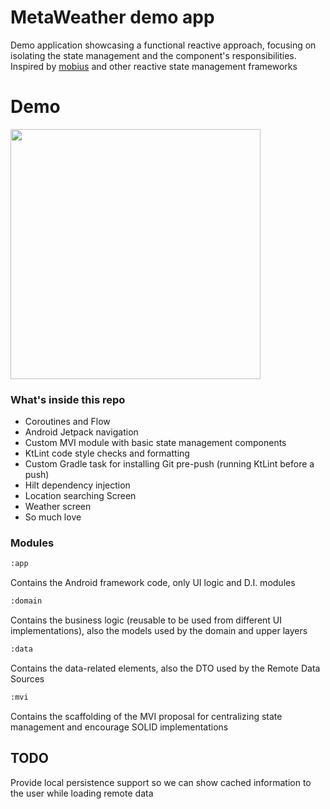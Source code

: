 # MetaWeather demo app 

Demo application showcasing a functional reactive approach, focusing on isolating the state management and the component's responsibilities.
<br/>
Inspired by [mobius] and other reactive state management frameworks

# Demo
<img src="https://github.com/david99999/MetaWeather/blob/master/assets/demo.gif" width=400 />

### What's inside this repo

- Coroutines and Flow
- Android Jetpack navigation
- Custom MVI module with basic state management components
- KtLint code style checks and formatting
- Custom Gradle task for installing Git pre-push (running KtLint before a push)
- Hilt dependency injection
- Location searching Screen
- Weather screen
- So much love


### Modules

```sh
:app
```
Contains the Android framework code, only UI logic and D.I. modules


```sh
:domain
```
Contains the business logic (reusable to be used from different UI implementations), also the models used by the domain and upper layers

```sh
:data
```
Contains the data-related elements, also the DTO used by the Remote Data Sources

```sh
:mvi
```
Contains the scaffolding of the MVI proposal for centralizing state management and encourage SOLID implementations

## TODO
Provide local persistence support so we can show cached information to the user while loading remote data 

[mobius]: <https://github.com/spotify/mobius>
